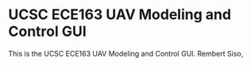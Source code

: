 # UCSC ECE163 UAV Modeling and Control GUI

This is the UCSC ECE163 UAV Modeling and Control GUI. 
Rembert Siso,
